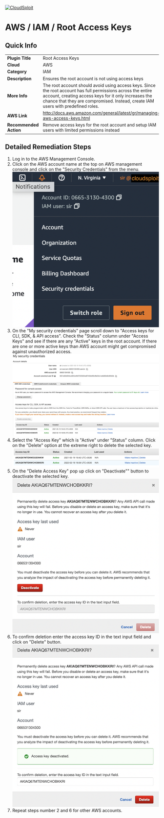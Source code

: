 [![CloudSploit](https://cloudsploit.com/img/logo-new-big-text-100.png "CloudSploit")](https://cloudsploit.com)

# AWS / IAM / Root Access Keys

## Quick Info

| | |
|-|-|
| **Plugin Title** | Root Access Keys |
| **Cloud** | AWS |
| **Category** | IAM |
| **Description** | Ensures the root account is not using access keys |
| **More Info** | The root account should avoid using access keys. Since the root account has full permissions across the entire account, creating access keys for it only increases the chance that they are compromised. Instead, create IAM users with predefined roles. |
| **AWS Link** | http://docs.aws.amazon.com/general/latest/gr/managing-aws-access-keys.html |
| **Recommended Action** | Remove access keys for the root account and setup IAM users with limited permissions instead |

## Detailed Remediation Steps
1. Log in to the AWS Management Console.
2. Click on the AWS account name at the top on AWS management console and click on the "Security Credentials" from the menu.</br><img src="/resources/aws/iam/root-access-keys/step2.png"/>
3. On the "My security credentials" page scroll down to "Access keys for CLI, SDK, & API access". Check the "Status" column under "Access Keys" and see if there are any "Active" keys in the root account. If there are one or more active keys than AWS account might get compromised against unauthorized access.</br><img src="/resources/aws/iam/root-access-keys/step3.png"/>
4. Select the "Access Key" which is "Active" under "Status" column. Click on the "Delete" option at the extreme right to delete the selected key.</br><img src="/resources/aws/iam/root-access-keys/step4.png"/>
5. On the "Delete Access Key" pop up click on "Deactivate"" button to deactivate the selected key.</br><img src="/resources/aws/iam/root-access-keys/step5.png"/>
6. To confirm deletion enter the access key ID in the text input field and click on "Delete" button. </br><img src="/resources/aws/iam/root-access-keys/step6.png"/>
7. Repeat steps number 2 and 6 for other AWS accounts.</br>
